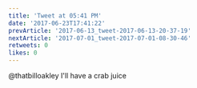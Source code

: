 ```yaml
---
title: 'Tweet at 05:41 PM'
date: '2017-06-23T17:41:22'
prevArticle: '2017-06-13_tweet-2017-06-13-20-37-19'
nextArticle: '2017-07-01_tweet-2017-07-01-08-30-46'
retweets: 0
likes: 0
---
```

@thatbilloakley I'll have a crab juice